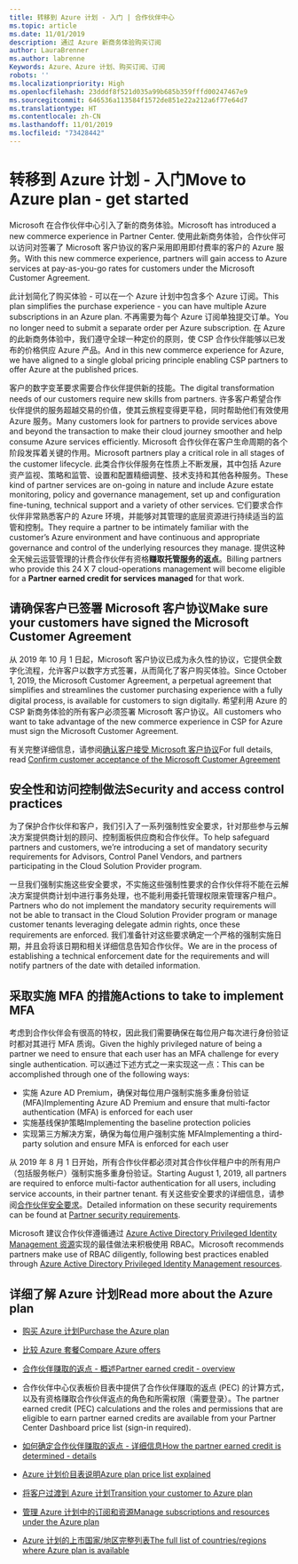 ```yaml
---
title: 转移到 Azure 计划 - 入门 | 合作伙伴中心
ms.topic: article
ms.date: 11/01/2019
description: 通过 Azure 新商务体验购买订阅
author: LauraBrenner
ms.author: labrenne
Keywords: Azure、Azure 计划、购买订阅、订阅
robots: ''
ms.localizationpriority: High
ms.openlocfilehash: 23dddf8f521d035a99b685b359fffd00247467e9
ms.sourcegitcommit: 646536a113584f1572de851e22a212a6f77e64d7
ms.translationtype: HT
ms.contentlocale: zh-CN
ms.lasthandoff: 11/01/2019
ms.locfileid: "73428442"
---
```

# <a name="move-to-azure-plan---get-started"></a><span data-ttu-id="cadf2-104">转移到 Azure 计划 - 入门</span><span class="sxs-lookup"><span data-stu-id="cadf2-104">Move to Azure plan - get started</span></span>

<span data-ttu-id="cadf2-105">Microsoft 在合作伙伴中心引入了新的商务体验。</span><span class="sxs-lookup"><span data-stu-id="cadf2-105">Microsoft has introduced a new commerce experience in Partner Center.</span></span>  <span data-ttu-id="cadf2-106">使用此新商务体验，合作伙伴可以访问对签署了 Microsoft 客户协议的客户采用即用即付费率的客户的 Azure 服务。</span><span class="sxs-lookup"><span data-stu-id="cadf2-106">With this new commerce experience, partners will gain access to Azure services at pay-as-you-go rates for customers under the Microsoft Customer Agreement.</span></span> 

<span data-ttu-id="cadf2-107">此计划简化了购买体验 - 可以在一个 Azure 计划中包含多个 Azure 订阅。</span><span class="sxs-lookup"><span data-stu-id="cadf2-107">This plan simplifies the purchase experience - you can have multiple Azure subscriptions in an Azure plan.</span></span> <span data-ttu-id="cadf2-108">不再需要为每个 Azure 订阅单独提交订单。</span><span class="sxs-lookup"><span data-stu-id="cadf2-108">You no longer need to submit a separate order per Azure subscription.</span></span> <span data-ttu-id="cadf2-109">在 Azure 的此新商务体验中，我们遵守全球一种定价的原则，使 CSP 合作伙伴能够以已发布的价格供应 Azure 产品。</span><span class="sxs-lookup"><span data-stu-id="cadf2-109">And in this new commerce experience for Azure, we have aligned to a single global pricing principle enabling CSP partners to offer Azure at the published prices.</span></span> 

<span data-ttu-id="cadf2-110">客户的数字变革要求需要合作伙伴提供新的技能。</span><span class="sxs-lookup"><span data-stu-id="cadf2-110">The digital transformation needs of our customers require new skills from partners.</span></span> <span data-ttu-id="cadf2-111">许多客户希望合作伙伴提供的服务超越交易的价值，使其云旅程变得更平稳，同时帮助他们有效使用 Azure 服务。</span><span class="sxs-lookup"><span data-stu-id="cadf2-111">Many customers look for partners to provide services above and beyond the transaction to make their cloud journey smoother and help consume Azure services efficiently.</span></span> <span data-ttu-id="cadf2-112">Microsoft 合作伙伴在客户生命周期的各个阶段发挥着关键的作用。</span><span class="sxs-lookup"><span data-stu-id="cadf2-112">Microsoft partners play a critical role in all stages of the customer lifecycle.</span></span> <span data-ttu-id="cadf2-113">此类合作伙伴服务在性质上不断发展，其中包括 Azure 资产监视、策略和监管、设置和配置精细调整、技术支持和其他各种服务。</span><span class="sxs-lookup"><span data-stu-id="cadf2-113">These kind of partner services are on-going in nature and include Azure estate monitoring, policy and governance management, set up and configuration fine-tuning, technical support and a variety of other services.</span></span> <span data-ttu-id="cadf2-114">它们要求合作伙伴非常熟悉客户的 Azure 环境，并能够对其管理的底层资源进行持续适当的监管和控制。</span><span class="sxs-lookup"><span data-stu-id="cadf2-114">They require a partner to be intimately familiar with the customer’s Azure environment and have continuous and appropriate governance and control of the underlying resources they manage.</span></span> <span data-ttu-id="cadf2-115">提供这种全天候云运营管理的计费合作伙伴有资格**赚取托管服务的返点**。</span><span class="sxs-lookup"><span data-stu-id="cadf2-115">Billing partners who provide this 24 X 7 cloud-operations management will become eligible for a **Partner earned credit for services managed** for that work.</span></span>

## <a name="make-sure-your-customers-have-signed-the-microsoft-customer-agreement"></a><span data-ttu-id="cadf2-116">请确保客户已签署 Microsoft 客户协议</span><span class="sxs-lookup"><span data-stu-id="cadf2-116">Make sure your customers have signed the Microsoft Customer Agreement</span></span>

<span data-ttu-id="cadf2-117">从 2019 年 10 月 1 日起，Microsoft 客户协议已成为永久性的协议，它提供全数字化流程，允许客户以数字方式签署，从而简化了客户购买体验。</span><span class="sxs-lookup"><span data-stu-id="cadf2-117">Since October 1, 2019, the Microsoft Customer Agreement, a perpetual agreement that simplifies and streamlines the customer purchasing experience with a fully digital process, is available for customers to sign digitally.</span></span> <span data-ttu-id="cadf2-118">希望利用 Azure 的 CSP 新商务体验的所有客户必须签署 Microsoft 客户协议。</span><span class="sxs-lookup"><span data-stu-id="cadf2-118">All customers who want to take advantage of the new commerce experience in CSP for Azure must sign the Microsoft Customer Agreement.</span></span>

<span data-ttu-id="cadf2-119">有关完整详细信息，请参阅[确认客户接受 Microsoft 客户协议](confirm-customer-agreement.md)</span><span class="sxs-lookup"><span data-stu-id="cadf2-119">For full details, read [Confirm customer acceptance of the Microsoft Customer Agreement](confirm-customer-agreement.md)</span></span>

## <a name="security-and-access-control-practices"></a><span data-ttu-id="cadf2-120">安全性和访问控制做法</span><span class="sxs-lookup"><span data-stu-id="cadf2-120">Security and access control practices</span></span>

<span data-ttu-id="cadf2-121">为了保护合作伙伴和客户，我们引入了一系列强制性安全要求，针对那些参与云解决方案提供商计划的顾问、控制面板供应商和合作伙伴。</span><span class="sxs-lookup"><span data-stu-id="cadf2-121">To help safeguard partners and customers, we’re introducing a set of mandatory security requirements for Advisors, Control Panel Vendors, and partners participating in the Cloud Solution Provider program.</span></span> 

<span data-ttu-id="cadf2-122">一旦我们强制实施这些安全要求，不实施这些强制性要求的合作伙伴将不能在云解决方案提供商计划中进行事务处理，也不能利用委托管理权限来管理客户租户。</span><span class="sxs-lookup"><span data-stu-id="cadf2-122">Partners who do not implement the mandatory security requirements will not be able to transact in the Cloud Solution Provider program or manage customer tenants leveraging delegate admin rights, once these requirements are enforced.</span></span> <span data-ttu-id="cadf2-123">我们准备针对这些要求确定一个严格的强制实施日期，并且会将该日期和相关详细信息告知合作伙伴。</span><span class="sxs-lookup"><span data-stu-id="cadf2-123">We are in the process of establishing a technical enforcement date for the requirements and will notify partners of the date with detailed information.</span></span> 

## <a name="actions-to-take-to-implement-mfa"></a><span data-ttu-id="cadf2-124">采取实施 MFA 的措施</span><span class="sxs-lookup"><span data-stu-id="cadf2-124">Actions to take to implement MFA</span></span> 

<span data-ttu-id="cadf2-125">考虑到合作伙伴会有很高的特权，因此我们需要确保在每位用户每次进行身份验证时都对其进行 MFA 质询。</span><span class="sxs-lookup"><span data-stu-id="cadf2-125">Given the highly privileged nature of being a partner we need to ensure that each user has an MFA challenge for every single authentication.</span></span> <span data-ttu-id="cadf2-126">可以通过下述方式之一来实现这一点：</span><span class="sxs-lookup"><span data-stu-id="cadf2-126">This can be accomplished through one of the following ways:</span></span>

- <span data-ttu-id="cadf2-127">实施 Azure AD Premium，确保对每位用户强制实施多重身份验证 (MFA)</span><span class="sxs-lookup"><span data-stu-id="cadf2-127">Implementing Azure AD Premium and ensure that multi-factor authentication (MFA) is enforced for each user</span></span> 
- <span data-ttu-id="cadf2-128">实施基线保护策略</span><span class="sxs-lookup"><span data-stu-id="cadf2-128">Implementing the baseline protection policies</span></span> 
- <span data-ttu-id="cadf2-129">实现第三方解决方案，确保为每位用户强制实施 MFA</span><span class="sxs-lookup"><span data-stu-id="cadf2-129">Implementing a third-party solution and ensure MFA is enforced for each user</span></span> 

<span data-ttu-id="cadf2-130">从 2019 年 8 月 1 日开始，所有合作伙伴都必须对其合作伙伴租户中的所有用户（包括服务帐户）强制实施多重身份验证。</span><span class="sxs-lookup"><span data-stu-id="cadf2-130">Starting August 1, 2019, all partners are required to enforce multi-factor authentication for all users, including service accounts, in their partner tenant.</span></span> <span data-ttu-id="cadf2-131">有关这些安全要求的详细信息，请参阅[合作伙伴安全要求](https://docs.microsoft.com/partner-center/partner-security-requirements)。</span><span class="sxs-lookup"><span data-stu-id="cadf2-131">Detailed information on these security requirements can be found at [Partner security requirements](https://docs.microsoft.com/partner-center/partner-security-requirements).</span></span> 

<span data-ttu-id="cadf2-132">Microsoft 建议合作伙伴遵循通过 [Azure Active Directory Privileged Identity Management 资源](https://docs.microsoft.com/azure/active-directory/privileged-identity-management/pim-configure )实现的最佳做法来积极使用 RBAC。</span><span class="sxs-lookup"><span data-stu-id="cadf2-132">Microsoft recommends partners make use of RBAC diligently, following best practices enabled through [Azure Active Directory Privileged Identity Management resources](https://docs.microsoft.com/azure/active-directory/privileged-identity-management/pim-configure ).</span></span> 

## <a name="read-more-about-the-azure-plan"></a><span data-ttu-id="cadf2-133">详细了解 Azure 计划</span><span class="sxs-lookup"><span data-stu-id="cadf2-133">Read more about the Azure plan</span></span>

- [<span data-ttu-id="cadf2-134">购买 Azure 计划</span><span class="sxs-lookup"><span data-stu-id="cadf2-134">Purchase the Azure plan</span></span>](purchase-azure-plan.md)

- [<span data-ttu-id="cadf2-135">比较 Azure 套餐</span><span class="sxs-lookup"><span data-stu-id="cadf2-135">Compare Azure offers</span></span>](compare-azure-offers.md)

- [<span data-ttu-id="cadf2-136">合作伙伴赚取的返点 - 概述</span><span class="sxs-lookup"><span data-stu-id="cadf2-136">Partner earned credit - overview</span></span>](partner-earned-credit.md)

- <span data-ttu-id="cadf2-137">合作伙伴中心仪表板价目表中提供了合作伙伴赚取的返点 (PEC) 的计算方式，以及有资格赚取合作伙伴返点的角色和所需权限（需要登录）。</span><span class="sxs-lookup"><span data-stu-id="cadf2-137">The partner earned credit (PEC) calculations and the roles and permissions that are eligible to earn partner earned credits are available from your Partner Center Dashboard price list (sign-in required).</span></span>

- [<span data-ttu-id="cadf2-138">如何确定合作伙伴赚取的返点 - 详细信息</span><span class="sxs-lookup"><span data-stu-id="cadf2-138">How the partner earned credit is determined - details</span></span>](partner-earned-credit-explanation.md)

- [<span data-ttu-id="cadf2-139">Azure 计划价目表说明</span><span class="sxs-lookup"><span data-stu-id="cadf2-139">Azure plan price list explained</span></span>](azure-plan-price-list.md)

- [<span data-ttu-id="cadf2-140">将客户过渡到 Azure 计划</span><span class="sxs-lookup"><span data-stu-id="cadf2-140">Transition your customer to Azure plan</span></span>](azure-plan-transition.md)

- [<span data-ttu-id="cadf2-141">管理 Azure 计划中的订阅和资源</span><span class="sxs-lookup"><span data-stu-id="cadf2-141">Manage subscriptions and resources under the Azure plan</span></span>](azure-plan-manage.md)

- [<span data-ttu-id="cadf2-142">Azure 计划的上市国家/地区完整列表</span><span class="sxs-lookup"><span data-stu-id="cadf2-142">The full list of countries/regions where Azure plan is available</span></span>](https://query.prod.cms.rt.microsoft.com/cms/api/am/binary/RE3QN0x)

 



